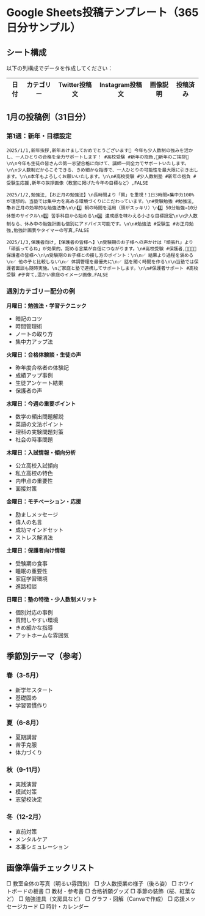 # Google Sheets投稿テンプレート（365日分サンプル）

## シート構成
以下の列構成でデータを作成してください：

| 日付 | カテゴリー | Twitter投稿文 | Instagram投稿文 | 画像説明 | 投稿済み |
|------|------------|---------------|-----------------|----------|----------|

## 1月の投稿例（31日分）

### 第1週：新年・目標設定
```
2025/1/1,新年挨拶,新年あけましておめでとうございます🎍 今年も少人数制の強みを活かし、一人ひとりの合格を全力サポートします！ #高校受験 #新年の抱負,🎍新年のご挨拶🎍\n\n今年も生徒の皆さんの第一志望合格に向けて、講師一同全力でサポートいたします。\n\n少人数制だからこそできる、きめ細かな指導で、一人ひとりの可能性を最大限に引き出します。\n\n本年もよろしくお願いいたします。\n\n#高校受験 #少人数制塾 #新年の抱負 #受験生応援,新年の挨拶画像（教室に掲げた今年の目標など）,FALSE

2025/1/2,勉強法,【お正月の勉強法】\n長時間より「質」を重視！1日3時間×集中力100%が理想的。当塾では集中力を高める環境づくりにこだわっています。\n#受験勉強 #勉強法,📚お正月の効率的な勉強法📚\n\n1️⃣ 朝の時間を活用（頭がスッキリ）\n2️⃣ 50分勉強→10分休憩のサイクル\n3️⃣ 苦手科目から始める\n4️⃣ 達成感を味わえる小さな目標設定\n\n少人数制なら、休み中の勉強計画も個別にアドバイス可能です。\n\n#勉強法 #受験生 #お正月勉強,勉強計画表やタイマーの写真,FALSE

2025/1/3,保護者向け,【保護者の皆様へ】\n受験期のお子様への声かけは「頑張れ」より「頑張ってるね」が効果的。認める言葉が自信につながります。\n#高校受験 #保護者,👨‍👩‍👧‍👦保護者の皆様へ\n\n受験期のお子様との接し方のポイント：\n\n✅ 結果より過程を褒める\n✅ 他の子と比較しない\n✅ 体調管理を最優先に\n✅ 話を聞く時間を作る\n\n当塾では保護者面談も随時実施。\nご家庭と塾で連携してサポートします。\n\n#保護者サポート #高校受験 #子育て,温かい家庭のイメージ画像,FALSE
```

### 週別カテゴリー配分の例

**月曜日：勉強法・学習テクニック**
- 暗記のコツ
- 時間管理術
- ノートの取り方
- 集中力アップ法

**火曜日：合格体験談・生徒の声**
- 昨年度合格者の体験記
- 成績アップ事例
- 生徒アンケート結果
- 保護者の声

**水曜日：今週の重要ポイント**
- 数学の頻出問題解説
- 英語の文法ポイント
- 理科の実験問題対策
- 社会の時事問題

**木曜日：入試情報・傾向分析**
- 公立高校入試傾向
- 私立高校の特色
- 内申点の重要性
- 面接対策

**金曜日：モチベーション・応援**
- 励ましメッセージ
- 偉人の名言
- 成功マインドセット
- ストレス解消法

**土曜日：保護者向け情報**
- 受験期の食事
- 睡眠の重要性
- 家庭学習環境
- 進路相談

**日曜日：塾の特徴・少人数制メリット**
- 個別対応の事例
- 質問しやすい環境
- きめ細かな指導
- アットホームな雰囲気

## 季節別テーマ（参考）

### 春（3-5月）
- 新学年スタート
- 基礎固め
- 学習習慣作り

### 夏（6-8月）
- 夏期講習
- 苦手克服
- 体力づくり

### 秋（9-11月）
- 実践演習
- 模試対策
- 志望校決定

### 冬（12-2月）
- 直前対策
- メンタルケア
- 本番シミュレーション

## 画像準備チェックリスト

□ 教室全体の写真（明るい雰囲気）
□ 少人数授業の様子（後ろ姿）
□ ホワイトボードの板書
□ 教材・参考書
□ 合格祈願グッズ
□ 季節の装飾（桜、紅葉など）
□ 勉強道具（文房具など）
□ グラフ・図解（Canvaで作成）
□ 応援メッセージカード
□ 時計・カレンダー